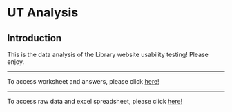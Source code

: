# UT Analysis
## Introduction

This is the data analysis of the Library website usability testing! Please enjoy.

----

To access worksheet and answers, please click [here!](https://docs.google.com/document/d/1_Wb954Hb-BrrPy8TCCvsXNNTFf6px7fAVEst3U6916s/edit?usp=sharing)

----

To access raw data and excel spreadsheet, please click [here!](https://docs.google.com/document/d/1_Wb954Hb-BrrPy8TCCvsXNNTFf6px7fAVEst3U6916s/edit?usp=sharing)

